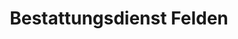 ---
title: "Bestattungsdienst Felden"
url: /tuebingen/bestattungsdienst-felden/
shop: Bestattungen
---